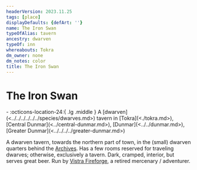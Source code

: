 ```yaml
---
headerVersion: 2023.11.25
tags: [place]
displayDefaults: {defArt: ''}
name: The Iron Swan
typeOfAlias: tavern
ancestry: dwarven
typeOf: inn
whereabouts: Tokra
dm_owner: none
dm_notes: color
title: The Iron Swan
---
```

# The Iron Swan
<div class="grid cards ext-narrow-margin ext-one-column" markdown>
-    :octicons-location-24:{ .lg .middle } A [dwarven](<../../../../../../species/dwarves.md>) tavern in [Tokra](<./tokra.md>), [Central Dunmar](<../central-dunmar.md>), [Dunmar](<../../dunmar.md>), [Greater Dunmar](<../../../../greater-dunmar.md>)  
</div>


A dwarven tavern, towards the northern part of town, in the (small) dwarven quarters behind the [Archives](<./archives.md>). Has a few rooms reserved for traveling dwarves; otherwise, exclusively a tavern. Dark, cramped, interior, but serves great beer. Run by [Vistra Fireforge](<../../../../../../people/dwarves/vistra-fireforge.md>), a retired mercenary / adventurer. 
